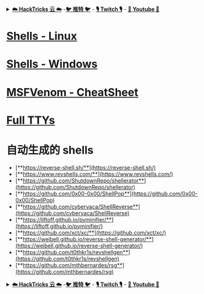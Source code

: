 <details>

<summary><a href="https://cloud.hacktricks.xyz/pentesting-cloud/pentesting-cloud-methodology"><strong>☁️ HackTricks 云 ☁️</strong></a> -<a href="https://twitter.com/hacktricks_live"><strong>🐦 推特 🐦</strong></a> - <a href="https://www.twitch.tv/hacktricks_live/schedule"><strong>🎙️ Twitch 🎙️</strong></a> - <a href="https://www.youtube.com/@hacktricks_LIVE"><strong>🎥 Youtube 🎥</strong></a></summary>

- 你在一家 **网络安全公司** 工作吗？想要在 HackTricks 中 **宣传你的公司**？或者想要获得 **PEASS 的最新版本或下载 HackTricks 的 PDF**？请查看 [**订阅计划**](https://github.com/sponsors/carlospolop)！

- 发现我们的独家 [**NFTs**](https://opensea.io/collection/the-peass-family) 集合 [**The PEASS Family**](https://opensea.io/collection/the-peass-family)

- 获得 [**官方 PEASS & HackTricks 商品**](https://peass.creator-spring.com)

- **加入** [**💬**](https://emojipedia.org/speech-balloon/) [**Discord 群组**](https://discord.gg/hRep4RUj7f) 或 [**电报群组**](https://t.me/peass)，或者在 **Twitter** 上 **关注** 我 [**🐦**](https://github.com/carlospolop/hacktricks/tree/7af18b62b3bdc423e11444677a6a73d4043511e9/\[https:/emojipedia.org/bird/README.md)[**@carlospolopm**](https://twitter.com/hacktricks_live)**。**

- **通过向 [hacktricks 仓库](https://github.com/carlospolop/hacktricks) 和 [hacktricks-cloud 仓库](https://github.com/carlospolop/hacktricks-cloud) 提交 PR 来分享你的黑客技巧**。

</details>


# [**Shells - Linux**](linux.md)

# [**Shells - Windows**](windows.md)

# [**MSFVenom - CheatSheet**](msfvenom.md)

# [**Full TTYs**](full-ttys.md)

# **自动生成的 shells**

* [**https://reverse-shell.sh/**](https://reverse-shell.sh/)
* [**https://www.revshells.com/**](https://www.revshells.com/)
* [**https://github.com/ShutdownRepo/shellerator**](https://github.com/ShutdownRepo/shellerator)
* [**https://github.com/0x00-0x00/ShellPop**](https://github.com/0x00-0x00/ShellPop)
* [**https://github.com/cybervaca/ShellReverse**](https://github.com/cybervaca/ShellReverse)
* [**https://liftoff.github.io/pyminifier/**](https://liftoff.github.io/pyminifier/)
* [**https://github.com/xct/xc/**](https://github.com/xct/xc/)
* [**https://weibell.github.io/reverse-shell-generator/**](https://weibell.github.io/reverse-shell-generator/)
* [**https://github.com/t0thkr1s/revshellgen**](https://github.com/t0thkr1s/revshellgen)
* [**https://github.com/mthbernardes/rsg**](https://github.com/mthbernardes/rsg)



<details>

<summary><a href="https://cloud.hacktricks.xyz/pentesting-cloud/pentesting-cloud-methodology"><strong>☁️ HackTricks 云 ☁️</strong></a> -<a href="https://twitter.com/hacktricks_live"><strong>🐦 推特 🐦</strong></a> - <a href="https://www.twitch.tv/hacktricks_live/schedule"><strong>🎙️ Twitch 🎙️</strong></a> - <a href="https://www.youtube.com/@hacktricks_LIVE"><strong>🎥 Youtube 🎥</strong></a></summary>

- 你在一家 **网络安全公司** 工作吗？想要在 HackTricks 中 **宣传你的公司**？或者想要获得 **PEASS 的最新版本或下载 HackTricks 的 PDF**？请查看 [**订阅计划**](https://github.com/sponsors/carlospolop)！

- 发现我们的独家 [**NFTs**](https://opensea.io/collection/the-peass-family) 集合 [**The PEASS Family**](https://opensea.io/collection/the-peass-family)

- 获得 [**官方 PEASS & HackTricks 商品**](https://peass.creator-spring.com)

- **加入** [**💬**](https://emojipedia.org/speech-balloon/) [**Discord 群组**](https://discord.gg/hRep4RUj7f) 或 [**电报群组**](https://t.me/peass)，或者在 **Twitter** 上 **关注** 我 [**🐦**](https://github.com/carlospolop/hacktricks/tree/7af18b62b3bdc423e11444677a6a73d4043511e9/\[https:/emojipedia.org/bird/README.md)[**@carlospolopm**](https://twitter.com/hacktricks_live)**。**

- **通过向 [hacktricks 仓库](https://github.com/carlospolop/hacktricks) 和 [hacktricks-cloud 仓库](https://github.com/carlospolop/hacktricks-cloud) 提交 PR 来分享你的黑客技巧**。

</details>
